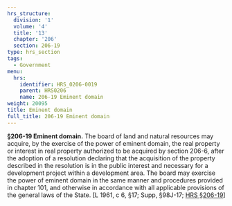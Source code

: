 ```yaml
---
hrs_structure:
  division: '1'
  volume: '4'
  title: '13'
  chapter: '206'
  section: 206-19
type: hrs_section
tags:
  - Government
menu:
  hrs:
    identifier: HRS_0206-0019
    parent: HRS0206
    name: 206-19 Eminent domain
weight: 20095
title: Eminent domain
full_title: 206-19 Eminent domain
---
```

**§206-19 Eminent domain.** The board of land and natural resources may acquire, by the exercise of the power of eminent domain, the real property or interest in real property authorized to be acquired by section 206-6, after the adoption of a resolution declaring that the acquisition of the property described in the resolution is in the public interest and necessary for a development project within a development area. The board may exercise the power of eminent domain in the same manner and procedures provided in chapter 101, and otherwise in accordance with all applicable provisions of the general laws of the State. [L 1961, c 6, §17; Supp, §98J-17; [HRS §206-19](/title-13/chapter-206/section-206-19/)]